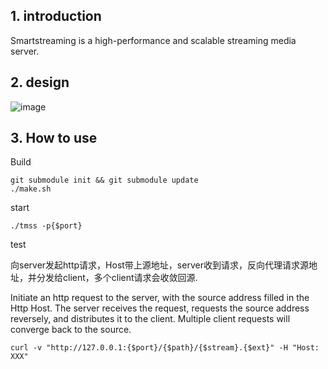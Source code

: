 ## 1. introduction
Smartstreaming is a high-performance and scalable streaming media server.

## 2. design
![image](https://user-images.githubusercontent.com/5512308/147847659-d402fafd-6cf0-4a96-9121-2d5624f70530.png)
  
## 3. How to use

Build
```
git submodule init && git submodule update
./make.sh
```

start
```
./tmss -p{$port}
```

test

向server发起http请求，Host带上源地址，server收到请求，反向代理请求源地址，并分发给client，多个client请求会收敛回源.

Initiate an http request to the server, with the source address filled in the Http Host. The server receives the request, requests the source address reversely, and distributes it to the client. Multiple client requests will converge back to the source.
```
curl -v "http://127.0.0.1:{$port}/{$path}/{$stream}.{$ext}" -H "Host: XXX"
```
